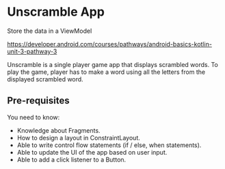 Unscramble App
===================================

Store the data in a ViewModel

https://developer.android.com/courses/pathways/android-basics-kotlin-unit-3-pathway-3

Unscramble is  a single player game app that displays scrambled words. To play the game, player has
to make a word using all the letters from the displayed scrambled word.


Pre-requisites
--------------

You need to know:
- Knowledge about Fragments.
- How to design a layout in ConstraintLayout.
- Able to write control flow statements (if / else, when statements).
- Able to update the UI of the app based on user input.
- Able to add a click listener to a Button.


